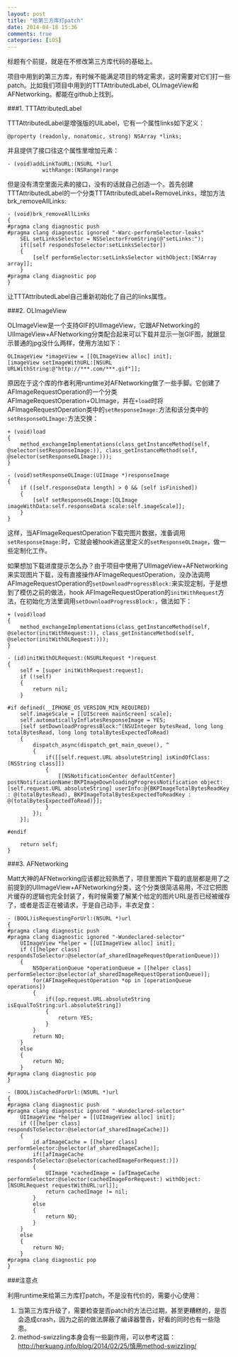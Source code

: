 ```yaml
---
layout: post
title: "给第三方库打patch"
date: 2014-04-18 15:36
comments: true
categories: [iOS]
---
```


标题有个前提，就是在不修改第三方库代码的基础上。

项目中用到的第三方库，有时候不能满足项目的特定需求，这时需要对它们打一些patch。比如我们项目中用到的TTTAttributedLabel, OLImageView和AFNetworking。都能在github上找到。

###1. TTTAttributedLabel

TTTAttributedLabel是增强版的UILabel，它有一个属性links如下定义：

```
@property (readonly, nonatomic, strong) NSArray *links;
```

并且提供了接口往这个属性里增加元素：

```
- (void)addLinkToURL:(NSURL *)url
           withRange:(NSRange)range
```

但是没有清空里面元素的接口，没有的话就自己创造一个。首先创建TTTAttributedLabel的一个分类TTTAttributedLabel+RemoveLinks，增加方法brk_removeAllLinks:

```
- (void)brk_removeAllLinks
{
#pragma clang diagnostic push
#pragma clang diagnostic ignored "-Warc-performSelector-leaks"
    SEL setLinksSelector = NSSelectorFromString(@"setLinks:");
    if([self respondsToSelector:setLinksSelector])
    {
        [self performSelector:setLinksSelector withObject:[NSArray array]];
    }
#pragma clang diagnostic pop
}
```
让TTTAttributedLabel自己重新初始化了自己的links属性。

###2. OLImageView

OLImageView是一个支持GIF的UIImageView，它跟AFNetworking的UIImageView+AFNetworking分类配合起来可以下载并显示一张GIF图，就跟显示普通的jpg没什么两样，使用方法如下：

```
OLImageView *imageView = [[OLImageView alloc] init];
[imageView setImageWithURL:[NSURL URLWithString:@"http://***.com/***.gif"]];
```

原因在于这个库的作者利用runtime对AFNetworking做了一些手脚。它创建了AFImageRequestOperation的一个分类AFImageRequestOperation+OLImage，并在`+load`时将AFImageRequestOperation类中的`setResponseImage:`方法和该分类中的`setResponseOLImage:`方法交换：

```
+ (void)load
{
    method_exchangeImplementations(class_getInstanceMethod(self, @selector(setResponseImage:)), class_getInstanceMethod(self, @selector(setResponseOLImage:)));
}

- (void)setResponseOLImage:(UIImage *)responseImage
{
    if ([self.responseData length] > 0 && [self isFinished])
    {
        [self setResponseOLImage:[OLImage imageWithData:self.responseData scale:self.imageScale]];
    }
}
```

这样，当AFImageRequestOperation下载完图片数据，准备调用`setResponseImage:`时，它就会被hook进这里定义的`setResponseOLImage`，做一些定制化工作。

如果想加下载进度提示怎么办？由于项目中使用了UIImageView+AFNetworking来实现图片下载，没有直接操作AFImageRequestOperation，没办法调用AFImageRequestOperation的`setDownloadProgressBlock:`来实现定制，于是想到了模仿之前的做法，hook AFImageRequestOperation的`initWithRequest`方法，在初始化方法里调用`setDownloadProgressBlock:`，做法如下：

```
+ (void)load
{
    method_exchangeImplementations(class_getInstanceMethod(self, @selector(initWithRequest:)), class_getInstanceMethod(self, @selector(initWithOLRequest:)));
}

- (id)initWithOLRequest:(NSURLRequest *)request
{
    self = [super initWithRequest:request];
    if (!self)
    {
        return nil;
    }
    
#if defined(__IPHONE_OS_VERSION_MIN_REQUIRED)
    self.imageScale = [[UIScreen mainScreen] scale];
    self.automaticallyInflatesResponseImage = YES;
    [self setDownloadProgressBlock:^(NSUInteger bytesRead, long long totalBytesRead, long long totalBytesExpectedToRead)
    {
        dispatch_async(dispatch_get_main_queue(), ^
        {
            if([[self.request.URL absoluteString] isKindOfClass:[NSString class]])
            {
                [[NSNotificationCenter defaultCenter] postNotificationName:BKPImageDownloadingProgressNotification object:[self.request.URL absoluteString] userInfo:@{BKPImageTotalBytesReadKey : @(totalBytesRead), BKPImageTotalBytesExpectedToReadKey : @(totalBytesExpectedToRead)}];
            }
        });
    }];
    
#endif
    
    return self;
}

```

###3. AFNetworking

Matt大神的AFNetworking应该都比较熟悉了，项目里图片下载的底层都是用了之前提到的UIImageView+AFNetworking分类，这个分类很简洁易用，不过它把图片缓存的逻辑也完全封装了，有时候需要了解某个给定的图片URL是否已经被缓存了，或者是否正在被请求，于是自己动手，丰衣足食：

```
- (BOOL)isRequestingForUrl:(NSURL *)url
{
#pragma clang diagnostic push
#pragma clang diagnostic ignored "-Wundeclared-selector"
    UIImageView *helper = [[UIImageView alloc] init];
    if ([[helper class] respondsToSelector:@selector(af_sharedImageRequestOperationQueue)])
    {
        NSOperationQueue *operationQueue = [[helper class] performSelector:@selector(af_sharedImageRequestOperationQueue)];
        for(AFImageRequestOperation *op in [operationQueue operations])
        {
            if([op.request.URL.absoluteString isEqualToString:url.absoluteString])
            {
                return YES;
            }
        }
        return NO;
    }
    else
    {
        return NO;
    }
#pragma clang diagnostic pop
}

- (BOOL)isCachedForUrl:(NSURL *)url
{
#pragma clang diagnostic push
#pragma clang diagnostic ignored "-Wundeclared-selector"
    UIImageView *helper = [[UIImageView alloc] init];
    if ([[helper class] respondsToSelector:@selector(af_sharedImageCache)])
    {
        id afImageCache = [[helper class] performSelector:@selector(af_sharedImageCache)];
        if([afImageCache respondsToSelector:@selector(cachedImageForRequest:)])
        {
            UIImage *cachedImage = [afImageCache performSelector:@selector(cachedImageForRequest:) withObject:[NSURLRequest requestWithURL:url]];
            return cachedImage != nil;
        }
        else
        {
            return NO;
        }
    }
    else
    {
        return NO;
    }
#pragma clang diagnostic pop
}
```

###注意点

利用runtime来给第三方库打patch，不是没有代价的，需要小心使用：

1. 当第三方库升级了，需要检查是否patch的方法已过期，甚至更糟糕的，是否会造成crash，因为之前的做法屏蔽了编译器警告，好看的同时也有一些隐患。
2. method-swizzling本身会有一些副作用，可以参考这篇：http://herkuang.info/blog/2014/02/25/慎用method-swizzling/


